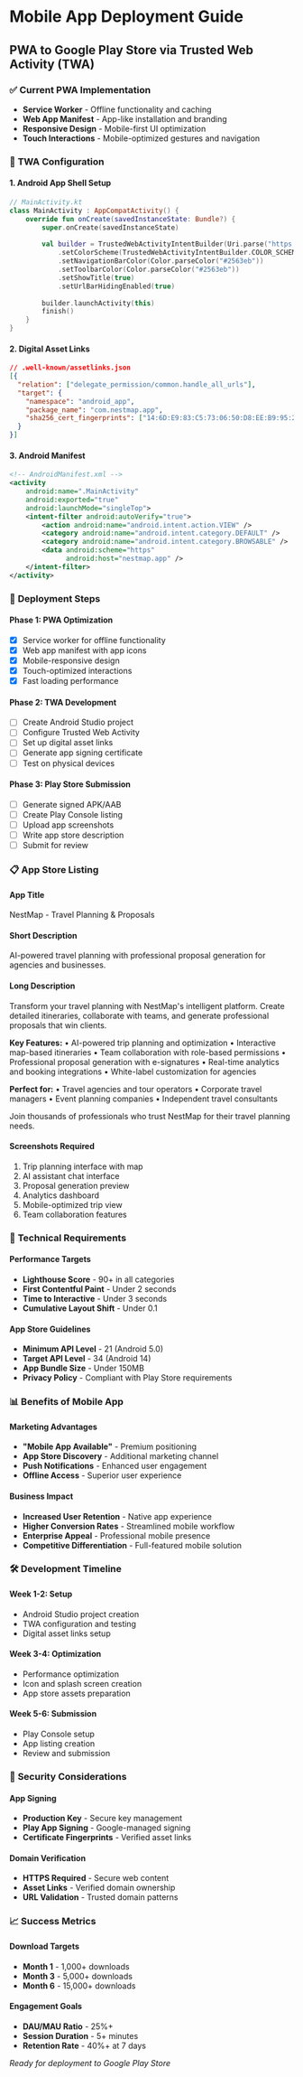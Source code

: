 # Mobile App Deployment Guide

## PWA to Google Play Store via Trusted Web Activity (TWA)

### ✅ **Current PWA Implementation**
- **Service Worker** - Offline functionality and caching
- **Web App Manifest** - App-like installation and branding
- **Responsive Design** - Mobile-first UI optimization
- **Touch Interactions** - Mobile-optimized gestures and navigation

### 📱 **TWA Configuration**

#### **1. Android App Shell Setup**
```kotlin
// MainActivity.kt
class MainActivity : AppCompatActivity() {
    override fun onCreate(savedInstanceState: Bundle?) {
        super.onCreate(savedInstanceState)
        
        val builder = TrustedWebActivityIntentBuilder(Uri.parse("https://nestmap.app"))
            .setColorScheme(TrustedWebActivityIntentBuilder.COLOR_SCHEME_SYSTEM)
            .setNavigationBarColor(Color.parseColor("#2563eb"))
            .setToolbarColor(Color.parseColor("#2563eb"))
            .setShowTitle(true)
            .setUrlBarHidingEnabled(true)
        
        builder.launchActivity(this)
        finish()
    }
}
```

#### **2. Digital Asset Links**
```json
// .well-known/assetlinks.json
[{
  "relation": ["delegate_permission/common.handle_all_urls"],
  "target": {
    "namespace": "android_app",
    "package_name": "com.nestmap.app",
    "sha256_cert_fingerprints": ["14:6D:E9:83:C5:73:06:50:D8:EE:B9:95:2F:34:FC:64:16:A0:83:42:E6:1D:BE:A8:8A:04:96:B2:3F:CF:44:E5"]
  }
}]
```

#### **3. Android Manifest**
```xml
<!-- AndroidManifest.xml -->
<activity
    android:name=".MainActivity"
    android:exported="true"
    android:launchMode="singleTop">
    <intent-filter android:autoVerify="true">
        <action android:name="android.intent.action.VIEW" />
        <category android:name="android.intent.category.DEFAULT" />
        <category android:name="android.intent.category.BROWSABLE" />
        <data android:scheme="https"
              android:host="nestmap.app" />
    </intent-filter>
</activity>
```

### 🚀 **Deployment Steps**

#### **Phase 1: PWA Optimization**
- [x] Service worker for offline functionality
- [x] Web app manifest with app icons
- [x] Mobile-responsive design
- [x] Touch-optimized interactions
- [x] Fast loading performance

#### **Phase 2: TWA Development**
- [ ] Create Android Studio project
- [ ] Configure Trusted Web Activity
- [ ] Set up digital asset links
- [ ] Generate app signing certificate
- [ ] Test on physical devices

#### **Phase 3: Play Store Submission**
- [ ] Generate signed APK/AAB
- [ ] Create Play Console listing
- [ ] Upload app screenshots
- [ ] Write app store description
- [ ] Submit for review

### 📋 **App Store Listing**

#### **App Title**
NestMap - Travel Planning & Proposals

#### **Short Description**
AI-powered travel planning with professional proposal generation for agencies and businesses.

#### **Long Description**
Transform your travel planning with NestMap's intelligent platform. Create detailed itineraries, collaborate with teams, and generate professional proposals that win clients.

**Key Features:**
• AI-powered trip planning and optimization
• Interactive map-based itineraries
• Team collaboration with role-based permissions
• Professional proposal generation with e-signatures
• Real-time analytics and booking integrations
• White-label customization for agencies

**Perfect for:**
• Travel agencies and tour operators
• Corporate travel managers
• Event planning companies
• Independent travel consultants

Join thousands of professionals who trust NestMap for their travel planning needs.

#### **Screenshots Required**
1. Trip planning interface with map
2. AI assistant chat interface
3. Proposal generation preview
4. Analytics dashboard
5. Mobile-optimized trip view
6. Team collaboration features

### 🔧 **Technical Requirements**

#### **Performance Targets**
- **Lighthouse Score** - 90+ in all categories
- **First Contentful Paint** - Under 2 seconds
- **Time to Interactive** - Under 3 seconds
- **Cumulative Layout Shift** - Under 0.1

#### **App Store Guidelines**
- **Minimum API Level** - 21 (Android 5.0)
- **Target API Level** - 34 (Android 14)
- **App Bundle Size** - Under 150MB
- **Privacy Policy** - Compliant with Play Store requirements

### 📊 **Benefits of Mobile App**

#### **Marketing Advantages**
- **"Mobile App Available"** - Premium positioning
- **App Store Discovery** - Additional marketing channel
- **Push Notifications** - Enhanced user engagement
- **Offline Access** - Superior user experience

#### **Business Impact**
- **Increased User Retention** - Native app experience
- **Higher Conversion Rates** - Streamlined mobile workflow
- **Enterprise Appeal** - Professional mobile presence
- **Competitive Differentiation** - Full-featured mobile solution

### 🛠 **Development Timeline**

#### **Week 1-2: Setup**
- Android Studio project creation
- TWA configuration and testing
- Digital asset links setup

#### **Week 3-4: Optimization**
- Performance optimization
- Icon and splash screen creation
- App store assets preparation

#### **Week 5-6: Submission**
- Play Console setup
- App listing creation
- Review and submission

### 🔐 **Security Considerations**

#### **App Signing**
- **Production Key** - Secure key management
- **Play App Signing** - Google-managed signing
- **Certificate Fingerprints** - Verified asset links

#### **Domain Verification**
- **HTTPS Required** - Secure web content
- **Asset Links** - Verified domain ownership
- **URL Validation** - Trusted domain patterns

### 📈 **Success Metrics**

#### **Download Targets**
- **Month 1** - 1,000+ downloads
- **Month 3** - 5,000+ downloads
- **Month 6** - 15,000+ downloads

#### **Engagement Goals**
- **DAU/MAU Ratio** - 25%+
- **Session Duration** - 5+ minutes
- **Retention Rate** - 40%+ at 7 days

*Ready for deployment to Google Play Store*